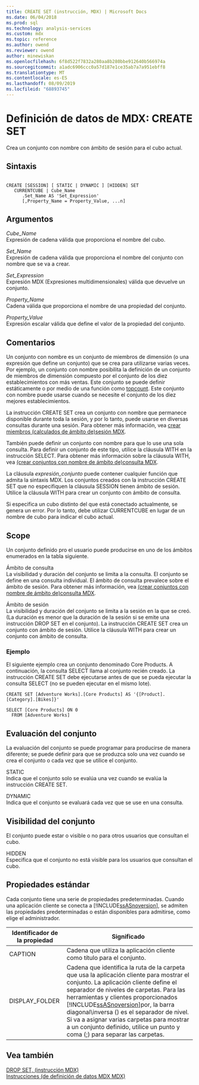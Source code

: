 ```yaml
---
title: CREATE SET (instrucción, MDX) | Microsoft Docs
ms.date: 06/04/2018
ms.prod: sql
ms.technology: analysis-services
ms.custom: mdx
ms.topic: reference
ms.author: owend
ms.reviewer: owend
author: minewiskan
ms.openlocfilehash: 6f8d522f7832a280aa8b280bbe912640b566974a
ms.sourcegitcommit: a1adc6906ccc0a57d187e1ce35ab7a7a951ebff8
ms.translationtype: MT
ms.contentlocale: es-ES
ms.lasthandoff: 08/09/2019
ms.locfileid: "68893745"
---
```

# <a name="mdx-data-definition---create-set"></a>Definición de datos de MDX: CREATE SET


  Crea un conjunto con nombre con ámbito de sesión para el cubo actual.  
  
## <a name="syntax"></a>Sintaxis  
  
```  
  
CREATE [SESSION] [ STATIC | DYNAMIC ] [HIDDEN] SET   
   CURRENTCUBE | Cube_Name  
      .Set_Name AS 'Set_Expression'  
      [,Property_Name = Property_Value, ...n]  
```  
  
## <a name="arguments"></a>Argumentos  
 *Cube_Name*  
 Expresión de cadena válida que proporciona el nombre del cubo.  
  
 *Set_Name*  
 Expresión de cadena válida que proporciona el nombre del conjunto con nombre que se va a crear.  
  
 *Set_Expression*  
 Expresión MDX (Expresiones multidimensionales) válida que devuelve un conjunto.  
  
 *Property_Name*  
 Cadena válida que proporciona el nombre de una propiedad del conjunto.  
  
 *Property_Value*  
 Expresión escalar válida que define el valor de la propiedad del conjunto.  
  
## <a name="remarks"></a>Comentarios  
 Un conjunto con nombre es un conjunto de miembros de dimensión (o una expresión que define un conjunto) que se crea para utilizarse varias veces. Por ejemplo, un conjunto con nombre posibilita la definición de un conjunto de miembros de dimensión compuesto por el conjunto de los diez establecimientos con más ventas. Este conjunto se puede definir estáticamente o por medio de una función como [topcount](../mdx/topcount-mdx.md). Este conjunto con nombre puede usarse cuando se necesite el conjunto de los diez mejores establecimientos.  
  
 La instrucción CREATE SET crea un conjunto con nombre que permanece disponible durante toda la sesión, y por lo tanto, puede usarse en diversas consultas durante una sesión. Para obtener más información, vea [crear miembros &#40;calculados de ámbito de&#41;sesión MDX](https://docs.microsoft.com/analysis-services/multidimensional-models/mdx/mdx-calculated-members-session-scoped-calculated-members).  
  
 También puede definir un conjunto con nombre para que lo use una sola consulta. Para definir un conjunto de este tipo, utilice la cláusula WITH en la instrucción SELECT. Para obtener más información sobre la cláusula WITH, vea [ &#40;crear conjuntos con nombre de ámbito de&#41;consulta MDX](https://docs.microsoft.com/analysis-services/multidimensional-models/mdx/mdx-named-sets-creating-query-scoped-named-sets).  
  
 La cláusula *expresión_conjunto* puede contener cualquier función que admita la sintaxis MDX. Los conjuntos creados con la instrucción CREATE SET que no especifiquen la cláusula SESSION tienen ámbito de sesión. Utilice la cláusula WITH para crear un conjunto con ámbito de consulta.  
  
 Si especifica un cubo distinto del que está conectado actualmente, se genera un error. Por lo tanto, debe utilizar CURRENTCUBE en lugar de un nombre de cubo para indicar el cubo actual.  
  
## <a name="scope"></a>Scope  
 Un conjunto definido pro el usuario puede producirse en uno de los ámbitos enumerados en la tabla siguiente.  
  
 Ámbito de consulta  
 La visibilidad y duración del conjunto se limita a la consulta. El conjunto se define en una consulta individual. El ámbito de consulta prevalece sobre el ámbito de sesión. Para obtener más información, vea [ &#40;crear conjuntos con nombre de ámbito de&#41;consulta MDX](https://docs.microsoft.com/analysis-services/multidimensional-models/mdx/mdx-named-sets-creating-query-scoped-named-sets).  
  
 Ámbito de sesión  
 La visibilidad y duración del conjunto se limita a la sesión en la que se creó. (La duración es menor que la duración de la sesión si se emite una instrucción DROP SET en el conjunto). La instrucción CREATE SET crea un conjunto con ámbito de sesión. Utilice la cláusula WITH para crear un conjunto con ámbito de consulta.  
  
### <a name="example"></a>Ejemplo  
 El siguiente ejemplo crea un conjunto denominado Core Products. A continuación, la consulta SELECT llama al conjunto recién creado. La instrucción CREATE SET debe ejecutarse antes de que se pueda ejecutar la consulta SELECT (no se pueden ejecutar en el mismo lote).  
  
```  
CREATE SET [Adventure Works].[Core Products] AS '{[Product].[Category].[Bikes]}'  
  
SELECT [Core Products] ON 0  
  FROM [Adventure Works]  
```  
  
## <a name="set-evaluation"></a>Evaluación del conjunto  
 La evaluación del conjunto se puede programar para producirse de manera diferente; se puede definir para que se produzca solo una vez cuando se crea el conjunto o cada vez que se utilice el conjunto.  
  
 STATIC  
 Indica que el conjunto solo se evalúa una vez cuando se evalúa la instrucción CREATE SET.  
  
 DYNAMIC  
 Indica que el conjunto se evaluará cada vez que se use en una consulta.  
  
## <a name="set-visibility"></a>Visibilidad del conjunto  
 El conjunto puede estar o visible o no para otros usuarios que consultan el cubo.  
  
 HIDDEN  
 Especifica que el conjunto no está visible para los usuarios que consultan el cubo.  
  
## <a name="standard-properties"></a>Propiedades estándar  
 Cada conjunto tiene una serie de propiedades predeterminadas. Cuando una aplicación cliente se conecta a [!INCLUDE[ssASnoversion](../includes/ssasnoversion-md.md)], se admiten las propiedades predeterminadas o están disponibles para admitirse, como elige el administrador.  
  
|Identificador de la propiedad|Significado|  
|-------------------------|-------------|  
|CAPTION|Cadena que utiliza la aplicación cliente como título para el conjunto.|  
|DISPLAY_FOLDER|Cadena que identifica la ruta de la carpeta que usa la aplicación cliente para mostrar el conjunto. La aplicación cliente define el separador de niveles de carpetas. Para las herramientas y clientes proporcionados [!INCLUDE[ssASnoversion](../includes/ssasnoversion-md.md)]por, la barra diagonal\\inversa () es el separador de nivel. Si va a asignar varias carpetas para mostrar a un conjunto definido, utilice un punto y coma (;) para separar las carpetas.|  
  
## <a name="see-also"></a>Vea también  
 [DROP SET, &#40;instrucción MDX&#41;](../mdx/mdx-data-definition-drop-set.md)   
 [Instrucciones &#40;de definición de datos MDX MDX&#41;](../mdx/mdx-data-definition-statements-mdx.md)  
  
  
